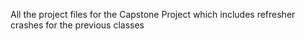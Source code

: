 All the project files for the Capstone Project which includes refresher crashes for the previous classes
